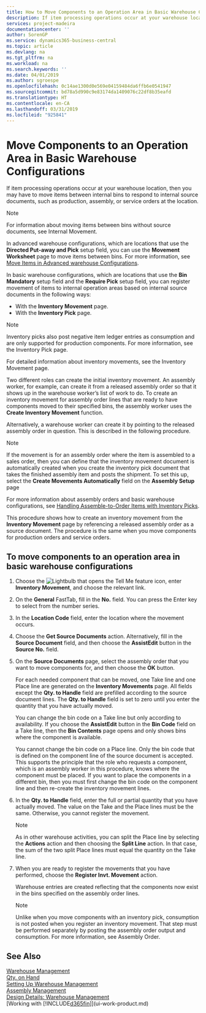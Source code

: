 ```yaml
---
title: How to Move Components to an Operation Area in Basic Warehouse Configurations | Microsoft Docs
description: If item processing operations occur at your warehouse location, then you may have to move items between internal bins to respond to internal source documents, such as production, assembly, or service orders at the location.
services: project-madeira
documentationcenter: ''
author: SorenGP
ms.service: dynamics365-business-central
ms.topic: article
ms.devlang: na
ms.tgt_pltfrm: na
ms.workload: na
ms.search.keywords: ''
ms.date: 04/01/2019
ms.author: sgroespe
ms.openlocfilehash: 0c14ae1300d0e569e04159484da6ffb6e0541947
ms.sourcegitcommit: bd78a5d990c9e83174da1409076c22df8b35eafd
ms.translationtype: HT
ms.contentlocale: en-CA
ms.lasthandoff: 03/31/2019
ms.locfileid: "925841"
---
```

# <a name="move-components-to-an-operation-area-in-basic-warehouse-configurations"></a>Move Components to an Operation Area in Basic Warehouse Configurations
If item processing operations occur at your warehouse location, then you may have to move items between internal bins to respond to internal source documents, such as production, assembly, or service orders at the location.  

> [!NOTE]  
>  For information about moving items between bins without source documents, see Internal Movement.  

In advanced warehouse configurations, which are locations that use the **Directed Put-away and Pick** setup field, you can use the **Movement Worksheet** page to move items between bins. For more information, see [Move Items in Advanced warehouse Configurations](warehouse-how-to-move-items-in-advanced-warehousing.md).  

In basic warehouse configurations, which are locations that use the **Bin Mandatory** setup field and the **Require Pick** setup field, you can register movement of items to internal operation areas based on internal source documents in the following ways:  

-   With the **Inventory Movement** page.  
-   With the **Inventory Pick** page.  

> [!NOTE]  
>  Inventory picks also post negative item ledger entries as consumption and are only supported for production components. For more information, see the Inventory Pick page.  

For detailed information about inventory movements, see the Inventory Movement page.  

Two different roles can create the initial inventory movement. An assembly worker, for example, can create it from a released assembly order so that it shows up in the warehouse worker’s list of work to do. To create an inventory movement for assembly order lines that are ready to have components moved to their specified bins, the assembly worker uses the **Create Inventory Movement** function.  

Alternatively, a warehouse worker can create it by pointing to the released assembly order in question. This is described in the following procedure.  

> [!NOTE]  
>  If the movement is for an assembly order where the item is assembled to a sales order, then you can define that the inventory movement document is automatically created when you create the inventory pick document that takes the finished assembly item and posts the shipment. To set this up, select the **Create Movements Automatically** field on the **Assembly Setup** page  
>   
>  For more information about assembly orders and basic warehouse configurations, see [Handling Assemble-to-Order Items with Inventory Picks](warehouse-how-to-pick-for-production.md#handling-assemble-to-order-items-with-inventory-picks).  

This procedure shows how to create an inventory movement from the **Inventory Movement** page by referencing a released assembly order as a source document. The procedure is the same when you move components for production orders and service orders.  

## <a name="to-move-components-to-an-operation-area-in-basic-warehouse-configurations"></a>To move components to an operation area in basic warehouse configurations  
1.  Choose the ![Lightbulb that opens the Tell Me feature](media/ui-search/search_small.png "Tell me what you want to do") icon, enter **Inventory Movement**, and choose the relevant link.  
2.  On the **General** FastTab, fill in the **No.** field. You can press the Enter key  to select from the number series.  
3.  In the **Location Code** field, enter the location where the movement occurs.  
4.  Choose the **Get Source Documents** action. Alternatively, fill in the **Source Document** field, and then choose the **AssistEdit** button in the **Source No.** field.  
5.  On the **Source Documents** page, select the assembly order that you want to move components for, and then choose the **OK** button.  

    For each needed component that can be moved, one Take line and one Place line are generated on the **Inventory Movements** page. All fields except the **Qty. to Handle** field are prefilled according to the source document lines. The **Qty. to Handle** field is set to zero until you enter the quantity that you have actually moved.  

    You can change the bin code on a Take line but only according to availability. If you choose the **AssistEdit** button in the **Bin Code** field on a Take line, then the **Bin Contents** page opens and only shows bins where the component is available.  

    You cannot change the bin code on a Place line. Only the bin code that is defined on the component line of the source document is accepted. This supports the principle that the role who requests a component, which is an assembly worker in this procedure, knows where the component must be placed. If you want to place the components in a different bin, then you must first change the bin code on the component line and then re-create the inventory movement lines.  
6.  In the **Qty. to Handle** field, enter the full or partial quantity that you have actually moved. The value on the Take and the Place lines must be the same. Otherwise, you cannot register the movement.  

    > [!NOTE]  
    >  As in other warehouse activities, you can split the Place line by selecting the **Actions** action and then choosing the **Split Line** action. In that case, the sum of the two split Place lines must equal the quantity on the Take line.  

7.  When you are ready to register the movements that you have performed, choose the **Register Invt. Movement** action.  

    Warehouse entries are created reflecting that the components now exist in the bins specified on the assembly order lines.  

    > [!NOTE]  
    >  Unlike when you move components with an inventory pick, consumption is not posted when you register an inventory movement. That step must be performed separately by posting the assembly order output and consumption. For more information, see Assembly Order.  

## <a name="see-also"></a>See Also  
[Warehouse Management](warehouse-manage-warehouse.md)  
[Qty. on Hand](inventory-manage-inventory.md)  
[Setting Up Warehouse Management](warehouse-setup-warehouse.md)     
[Assembly Management](assembly-assemble-items.md)    
[Design Details: Warehouse Management](design-details-warehouse-management.md)  
[Working with [!INCLUDE[d365fin](includes/d365fin_md.md)]](ui-work-product.md)
